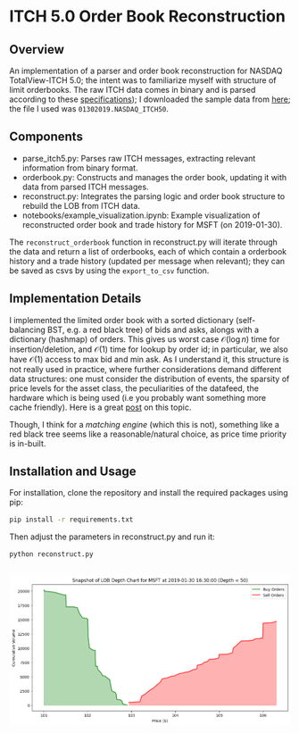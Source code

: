 # ITCH 5.0 Order Book Reconstruction

## Overview 
An implementation of a parser and order book reconstruction for NASDAQ TotalView-ITCH 5.0; the intent was to familiarize myself with structure of limit orderbooks. The raw ITCH data comes in binary and is parsed according to these [specifications](https://www.nasdaqtrader.com/content/technicalsupport/specifications/dataproducts/NQTVITCHSpecification.pdf)); I downloaded the sample data from [here](https://emi.nasdaq.com/ITCH/Nasdaq%20ITCH/); the file I used was ```01302019.NASDAQ_ITCH50```. 

## Components
- parse_itch5.py: Parses raw ITCH messages, extracting relevant information from binary format.
- orderbook.py: Constructs and manages the order book, updating it with data from parsed ITCH messages.
- reconstruct.py: Integrates the parsing logic and order book structure to rebuild the LOB from ITCH data.
- notebooks/example_visualization.ipynb: Example visualization of reconstructed order book and trade history for MSFT (on 2019-01-30).
  
The ```reconstruct_orderbook``` function in reconstruct.py will iterate through the data and return a list of orderbooks, each of which contain a orderbook history and a trade history (updated per message when relevant); they can be saved as csvs by using the ```export_to_csv``` function.

## Implementation Details

I implemented the limited order book with a sorted dictionary (self-balancing BST, e.g. a red black tree) of bids and asks, alongs with a dictionary (hashmap) of orders. This gives us worst case $\mathcal O(\log n)$ time for insertion/deletion, and $\mathcal O(1)$ time for lookup by order id; in particular, we also have $\mathcal O(1)$ access to max bid and min ask. As I understand it, this structure is not really used in practice, where further considerations demand different data structures: one must consider the distribution of events,  the sparsity of price levels for the asset class, the peculiarities of the datafeed, the hardware which is being used (i.e you probably want something more cache friendly). Here is a great [post](https://quant.stackexchange.com/questions/63140/red-black-trees-for-limit-order-book) on this topic. 

Though, I think for a *matching engine* (which this is not), something like a red black tree seems like a reasonable/natural choice, as price time priority is in-built.

## Installation and Usage
For installation, clone the repository and install the required packages using pip:
```bash
pip install -r requirements.txt
```
Then adjust the parameters in reconstruct.py and run it:
```bash 
python reconstruct.py
```
##

![LOB Snapshot](snapshot.png "LOB Snapshot")
